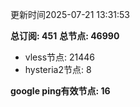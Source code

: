更新时间2025-07-21 13:31:53

**总订阅: 451**
**总节点: 46990**
- vless节点: 21446
- hysteria2节点: 8

**google ping有效节点: 16**
